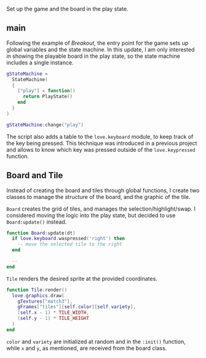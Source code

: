Set up the game and the board in the play state.

## main

Following the example of _Breakout_, the entry point for the game sets up global variables and the state machine. In this update, I am only interested in showing the playable board in the play state, so the state machine includes a single instance.

```lua
gStateMachine =
  StateMachine(
  {
    ["play"] = function()
      return PlayState()
    end
  }
)

gStateMachine:change("play")
```

The script also adds a table to the `love.keyboard` module, to keep track of the key being pressed. This technique was introduced in a previous project and allows to know which key was pressed outside of the `love.keypressed` function.

## Board and Tile

Instead of creating the board and tiles through global functions, I create two classes to manage the structure of the board, and the graphic of the tile.

`Board` creates the grid of tiles, and manages the selection/highlight/swap. I considered moving the logic into the play state, but decided to use `Board:update()` instead.

```lua
function Board:update(dt)
  if love.keyboard.waspressed('right') then
    -- move the selected tile to the right
  end

  --
end
```

`Tile` renders the desired sprite at the provided coordinates.

```lua
function Tile:render()
  love.graphics.draw(
    gTextures["match3"],
    gFrames["tiles"][self.color][self.variety],
    (self.x - 1) * TILE_WIDTH,
    (self.y - 1) * TILE_HEIGHT
  )
end
```

`color` and `variety` are initialized at random and in the `:init()` function, while `x` and `y`, as mentioned, are received from the board class.

